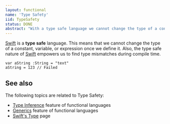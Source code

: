 ```yaml
---
layout: functional
name: 'Type Safety'
iid: TypeSafety
status: DONE
abstract: "With a type safe language we cannot change the type of a constant, variable, or expression once we define it."
---
```


[Swift](/Swift) is a __type safe__ language. This means that we cannot change the type of a constant, variable, or expression once we define it. 
Also, the type safe nature of [Swift](/Swift) empowers us to find type mismatches during compile time.

```
var aString :String = "text"
aString = 123 // Failed
```

## See also

The following topics are related to Type Safety:

- [Type Inference](/functional/TypeInference) feature of functional languages
- [Generics](/functional/Generics) feature of functional languages
- [Swift's Type](/Type) page
